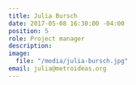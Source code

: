 ```yaml
---
title: Julia Bursch
date: 2017-05-08 16:30:00 -04:00
position: 5
role: Project manager
description: 
image:
  file: "/media/julia-bursch.jpg"
email: julia@metroideas.org
---
```


